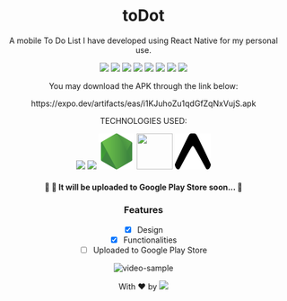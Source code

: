 <h1 align="center">toDot</h1>

<p align="center">A mobile To Do List I have developed using React Native for my personal use.</p>

<div align="center">

<img src="https://img.shields.io/badge/os-Android-green" /> <img src="https://img.shields.io/badge/release-v1.0.0-blue" /> <a href="https://www.npmjs.com/"><img src="https://img.shields.io/badge/npm-v9.3.1-red" /></a> <a href="https://nodejs.org/en/"><img src="https://img.shields.io/badge/node.js-v.18.14.0-brightgreen" /></a> <img src="https://img.shields.io/badge/license-MIT-blue" /> <img src="https://img.shields.io/badge/ReactNative-v0.71.4-blue" /> <img src="https://img.shields.io/badge/React-v18.2.0-blue" /> <img src="https://img.shields.io/badge/Expo-v48.0.5-white" />

<p>You may download the APK through the link below:</p>

<p>https://expo.dev/artifacts/eas/i1KJuhoZu1qdGfZqNxVujS.apk</p>



TECHNOLOGIES USED:

<a target="_blank" href="https://developer.mozilla.org/en-US/docs/Web/JavaScript"><img src="https://upload.wikimedia.org/wikipedia/commons/thumb/6/6a/JavaScript-logo.png/64px-JavaScript-logo.png" /></a>
<a href="https://reactjs.org/" target="_blank"><img src="https://upload.wikimedia.org/wikipedia/commons/thumb/a/a7/React-icon.svg/64px-React-icon.svg.png" /></a>
<a href="https://nodejs.org/"><img src="https://raw.githubusercontent.com/devicons/devicon/master/icons/nodejs/nodejs-original.svg" style="width: 64px; height: 64px;" /></a>
<a href="https://developer.android.com/studio"><img src="https://1.bp.blogspot.com/-LgTa-xDiknI/X4EflN56boI/AAAAAAAAPuk/24YyKnqiGkwRS9-_9suPKkfsAwO4wHYEgCLcBGAsYHQ/s0/image9.png" style="width: 64px; height: 64px" /></a>
<a href="https://expo.dev/"><img src="https://raw.githubusercontent.com/expo/logos/main/png/logo-type-a.png" style="width: 64px; height: 64px" /></a>

<h4 align="center"> 
	🚧  🚀 It will be uploaded to Google Play Store soon...  🚧
</h4>

### Features

- [x] Design
- [x] Functionalities
- [ ] Uploaded to Google Play Store

![video-sample](https://user-images.githubusercontent.com/65373130/232158460-5ed060a7-8512-4019-94e4-57d5556c44d1.gif)
	
</div>


<p align="center">With ❤ by <img src=https://img.shields.io/badge/-dotExtension-black /> <p/>
